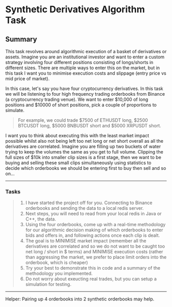 # **Synthetic Derivatives Algorithm Task**
 
## **Summary**
This task revolves around algorithmic execution of a basket of derivatives or assets. Imagine you are an institutional investor and want to enter a custom strategy involving four different positions consisting of longs/shorts in different sizes. There are multiple ways to enter this on the market, but in this task I want you to minimise execution costs and slippage (entry price vs mid price of market).


In this case, let's say you have four cryptocurrency derivatives. In this task we will be listening to four high frequency trading orderbooks from Binance (a cryptocurrency trading venue). We want to enter $10,000 of long positions and $10000 of short positions, pick a couple of proportions to simulate.
> For example, we could trade $7500 of ETHUSDT long, $2500 BTCUSDT long, $5000 BNBUSDT short and $5000 XRPUSDT short.

I want you to think about executing this with the least market impact possible whilst also not being left too net long or net short overall as all the derivatives are correlated. Imagine you are filling up two buckets of water trying to keep the volumes the same as you get to full volume. Clipping the full sizes of $10k into smaller clip sizes is a first stage, then we want to be buying and selling these small clips simultaneously using statistics to decide which orderbooks we should be entering first to buy then sell and so on...

---
### Tasks
> 1) I have started the project off for you. Connecting to Binance orderbooks and sending the data to a local redis server.
> 2) Next steps, you will need to read from your local redis in Java or C++, the data.
> 3) Using the four orderbooks, come up with a real-time methodology for our algorithmic decision making of which orderbooks to enter bids and offers in, and following actions once each clip is dealt.
> 4) The goal is to MINIMISE market impact (remember all the derivatives are correlated and so we do not want to be caught too net long / short in $ terms) and MINIMISE execution costs (rather than aggressing the market, we prefer to place limit orders into the orderbook, which is cheaper)
> 5) Try your best to demonstrate this in code and a summary of the methodology you implemented.
> 6) Do not worry about exeucting real trades, but you can setup a simulation for testing.

---
Helper:
Pairing up 4 orderbooks into 2 synthetic orderbooks may help.